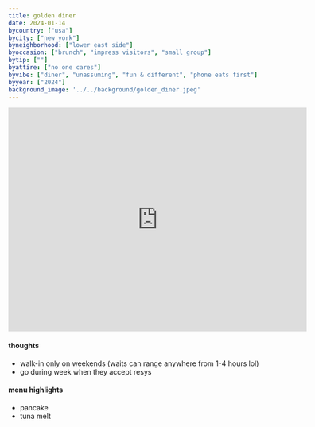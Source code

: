```yaml
---
title: golden diner
date: 2024-01-14
bycountry: ["usa"]
bycity: ["new york"]
byneighborhood: ["lower east side"]
byoccasion: ["brunch", "impress visitors", "small group"]
bytip: [""]
byattire: ["no one cares"]
byvibe: ["diner", "unassuming", "fun & different", "phone eats first"]
byyear: ["2024"]
background_image: '../../background/golden_diner.jpeg'
---
```


<iframe src="https://www.google.com/maps/embed?pb=!1m18!1m12!1m3!1d3024.2536897715145!2d-73.99667942334575!3d40.71243147139352!2m3!1f0!2f0!3f0!3m2!1i1024!2i768!4f13.1!3m3!1m2!1s0x89c25bb8f896e9d7%3A0x3783be16e6af1ced!2sGolden%20Diner!5e0!3m2!1sen!2sus!4v1705524599644!5m2!1sen!2sus" width="600" height="450" style="border:0;" allowfullscreen="" loading="lazy" referrerpolicy="no-referrer-when-downgrade"></iframe>

#### thoughts
* walk-in only on weekends (waits can range anywhere from 1-4 hours lol)
* go during week when they accept resys

#### menu highlights
* pancake
* tuna melt